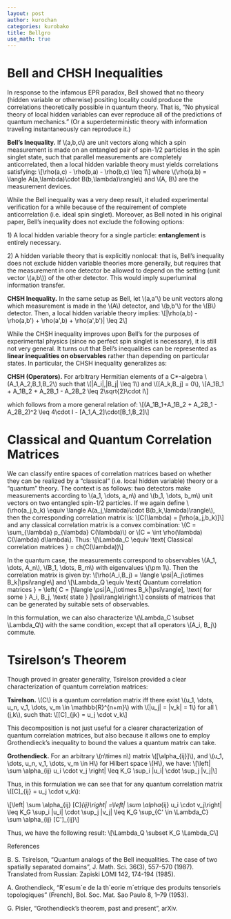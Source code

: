```yaml
---
layout: post
author: kurochan
categories: kurobako
title: Bellgro
use_math: true
---
```


Bell and CHSH Inequalities
==========================

In response to the infamous EPR paradox, Bell showed that no theory
(hidden variable or otherwise) positing locality could produce the
correlations theoretically possible in quantum theory. That is, “No
physical theory of local hidden variables can ever reproduce all of the
predictions of quantum mechanics.” (Or a superdeterministic theory with
information traveling instantaneously can reproduce it.)

<span>**Bell’s Inequality.**</span> If \\(a,b,c\\) are unit vectors
along which a spin measurement is made on an entangled pair of spin-1/2
particles in the spin singlet state, such that parallel measurements are
completely anticorrelated, then a local hidden variable theory must
yields correlations satisfying:
\\[\rho(a,c) - \rho(b,a) - \rho(b,c) \leq 1\\] where
\\(\rho(a,b) = \langle A(a,\lambda)\cdot B(b,\lambda)\rangle\\) and
\\(A, B\\) are the measurement devices.

While the Bell inequality was a very deep result, it eluded experimental
verification for a while because of the requirement of complete
anticorrelation (i.e. ideal spin singlet). Moreover, as Bell noted in
his original paper, Bell’s inequality does not exclude the following
options:

1\) A local hidden variable theory for a single particle:
<span>**entanglement**</span> is entirely necessary.

2\) A hidden variable theory that is explicitly nonlocal: that is, Bell’s
inequality does not exclude hidden variable theories more generally, but
requires that the measurement in one detector be allowed to depend on
the setting (unit vector \\(a,b\\)) of the other detector. This would
imply superluminal information transfer.

<span>**CHSH Inequality.**</span> In the same setup as Bell, let
\\(a,a'\\) be unit vectors along which measurement is made in the
\\(A\\) detector, and \\(b,b'\\) for the \\(B\\) detector. Then, a local
hidden variable theory implies:
\\[|\rho(a,b) - \rho(a,b') + \rho(a',b) + \rho(a',b')| \leq 2\\]

While the CHSH inequality improves upon Bell’s for the purposes of
experimental physics (since no perfect spin singlet is necessary), it is
still not very general. It turns out that Bell’s inequalities can be
represented as <span>**linear inequalities on observables**</span>
rather than depending on particular states. In particular, the CHSH
inequality generalizes as:

<span>**CHSH (Operators).**</span> For arbitrary Hermitian elements of a
C\*-algebra \\(A_1,A_2,B_1,B_2\\) such that \\(\|A_i\|,\|B_j\| \leq 1\\)
and \\([A_k,B_j] = 0\\),
\\[A_1B_1 + A_1B_2 + A_2B_1 - A_2B_2 \leq 2\sqrt{2}\cdot I\\]

which follows from a more general relation of:
\\[(A_1B_1+A_1B_2 + A_2B_1 - A_2B_2)^2 \leq 4\cdot I - [A_1,A_2]\cdot[B_1,B_2]\\]

Classical and Quantum Correlation Matrices
==========================================

We can classify entire spaces of correlation matrices based on whether
they can be realized by a “classical” (i.e. local hidden variable)
theory or a “quantum” theory. The context is as follows: two detectors
make measurements according to \\(a_1, \dots, a_n\\) and
\\(b_1, \dots, b_m\\) unit vectors on two entangled spin-1/2 particles.
If we again define
\\(\rho(a_j,b_k) \equiv \langle A(a_j,\lambda)\cdot B(b_k,\lambda)\rangle\\),
then the corresponding correlation matrix is:
\\[C(\lambda) = [\rho(a_j,b_k)]\\] and any classical correlation matrix
is a convex combination: \\(C = \sum_{\lambda} p_{\lambda} C(\lambda)\\)
or \\(C = \int \rho(\lambda) C(\lambda) d\lambda\\). Thus:
\\[\Lambda_C \equiv \text{ Classical correlation matrices } = ch(C(\lambda))\\]

In the quantum case, the measurements correspond to observables
\\(A_1, \dots, A_n\\), \\(B_1, \dots, B_m\\) with eigenvalues
\\(\pm 1\\). Then the correlation matrix is given by:
\\[\rho(A_i,B_j) = \langle \psi|A_j\otimes B_k|\psi\rangle\\] and
\\[\Lambda_Q \equiv \text{ Quantum correlation matrices } = \left\{ C = [\langle \psi|A_j\otimes B_k|\psi\rangle], \text{ for some } A_i, B_j, \text{ state } |\psi\rangle\right.\\]
consists of matrices that can be generated by suitable sets of
observables.

In this formulation, we can also characterize
\\(\Lambda_C \subset \Lambda_Q\\) with the same condition, except that
all operators \\(A_i, B_j\\) commute.

Tsirelson’s Theorem
===================

Though proved in greater generality, Tsirelson provided a clear
characterization of quantum correlation matrices:

<span>**Tsirelson.**</span> \\(C\\) is a quantum correlation matrix iff
there exist \\(u_1, \dots, u_n, v_1, \dots, v_m \in \mathbb{R}^{n+m}\\)
with \\(\|u_j\| = \|v_k\| = 1\\) for all \\(j,k\\), such that:
\\[[C]_{jk} = u_j \cdot v_k\\]

This decomposition is not just useful for a clearer characterization of
quantum correlation matrices, but also because it allows one to employ
Grothendieck’s inequality to bound the values a quantum matrix can take.

<span>**Grothendieck.**</span> For an arbitrary \\(n\times n\\) matrix
\\([\alpha_{ij}]\\), and \\(u_1, \dots, u_n, v_1, \dots, v_m \in H\\)
for Hilbert space \\(H\\), we have:
\\[\left| \sum \alpha_{ij} u_i \cdot v_j \right| \leq K_G \sup_i \|u_i\| \cdot \sup_j \|v_j\|\\]

Thus, in this formulation we can see that for any quantum correlation
matrix \\([C]_{ij} = u_j \cdot v_k\\):

\\[\left| \sum \alpha_{ij}  [C]_{ij}\right|  =\left| \sum \alpha_{ij}  u_i \cdot v_j\right| \leq K_G \sup_i \|u_i\| \cdot \sup_j \|v_j\| \leq K_G \sup_{C' \in \Lambda_C} \sum \alpha_{ij} [C']_{ij}\\]

Thus, we have the following result:
\\[\Lambda_Q \subset K_G \Lambda_C\\]

<span>References</span>

B. S. Tsirelson, “Quantum analogs of the Bell inequalities. The case of
two spatially separated domains”, J. Math. Sci. 36(3), 557–570 (1987).
Translated from Russian: Zapiski LOMI 142, 174-194 (1985).

A. Grothendieck, “R´esum´e de la th´eorie m´etrique des produits
tensoriels topologiques” (French), Bol. Soc. Mat. Sao Paulo 8, 1–79
(1953).

G. Pisier, “Grothendieck’s theorem, past and present”, arXiv.
